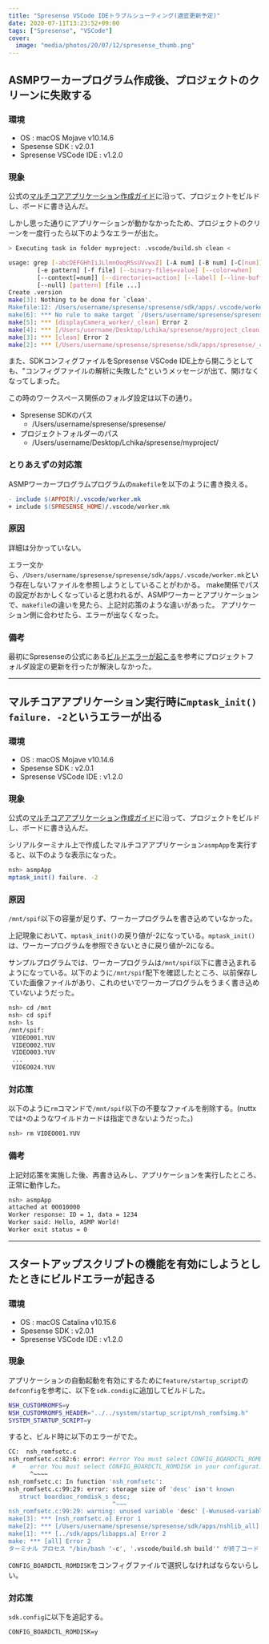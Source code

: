 ```yaml
---
title: "Spresense VSCode IDEトラブルシューティング(適宜更新予定)"
date: 2020-07-11T13:23:52+09:00
tags: ["Spresense", "VSCode"]
cover:
  image: "media/photos/20/07/12/spresense_thumb.png"
---
```


## ASMPワーカープログラム作成後、プロジェクトのクリーンに失敗する

<h3>環境</h3>

- OS : macOS Mojave v10.14.6
- Spesense SDK : v2.0.1
- Spresense VSCode IDE : v1.2.0

<h3>現象</h3>

公式の[マルチコアアプリケーション作成ガイド](https://developer.sony.com/develop/spresense/docs/sdk_set_up_ide_ja.html#_%E3%83%9E%E3%83%AB%E3%83%81%E3%82%B3%E3%82%A2%E3%82%A2%E3%83%97%E3%83%AA%E3%82%B1%E3%83%BC%E3%82%B7%E3%83%A7%E3%83%B3myasmp%E3%81%AE%E4%BD%9C%E6%88%90)に沿って、プロジェクトをビルドし、ボードに書き込んだ。

しかし思った通りにアプリケーションが動かなかったため、プロジェクトのクリーンを一度行ったら以下のようなエラーが出た。

```bash
> Executing task in folder myproject: .vscode/build.sh clean <

usage: grep [-abcDEFGHhIiJLlmnOoqRSsUVvwxZ] [-A num] [-B num] [-C[num]]
        [-e pattern] [-f file] [--binary-files=value] [--color=when]
        [--context[=num]] [--directories=action] [--label] [--line-buffered]
        [--null] [pattern] [file ...]
Create .version
make[3]: Nothing to be done for `clean'.
Makefile:12: /Users/username/spresense/spresense/sdk/apps/.vscode/worker.mk: No such file or directory
make[6]: *** No rule to make target `/Users/username/spresense/spresense/sdk/apps/.vscode/worker.mk'.  Stop.
make[5]: *** [displayCamera_worker/_clean] Error 2
make[4]: *** [/Users/username/Desktop/Lchika/spresense/myproject_clean] Error 2
make[3]: *** [clean] Error 2
make[2]: *** [/Users/username/spresense/spresense/sdk/apps/spresense/_clean] Error 2
```

また、SDKコンフィグファイルをSpresense VSCode IDE上から開こうとしても、"コンフィグファイルの解析に失敗した"というメッセージが出て、開けなくなってしまった。

この時のワークスペース関係のフォルダ設定は以下の通り。

- Spresense SDKのパス
    - /Users/username/spresense/spresense/
- プロジェクトフォルダーのパス
    - /Users/username/Desktop/Lchika/spresense/myproject/

<h3>とりあえずの対応策</h3>

ASMPワーカープログラムプログラムの`makefile`を以下のように書き換える。

```makefile
- include $(APPDIR)/.vscode/worker.mk
+ include $(SPRESENSE_HOME)/.vscode/worker.mk
```

<h3>原因</h3>

詳細は分かっていない。

エラー文から、`/Users/username/spresense/spresense/sdk/apps/.vscode/worker.mk`という存在しないファイルを参照しようとしていることがわかる。
make関係でパスの設定がおかしくなっていると思われるが、ASMPワーカーとアプリケーションで、`makefile`の違いを見たら、上記対応策のような違いがあった。
アプリケーション側に合わせたら、エラーが出なくなった。

<h3>備考</h3>

最初にSpresenseの公式にある[ビルドエラーが起こる](https://developer.sony.com/develop/spresense/docs/sdk_set_up_ide_ja.html#_%E3%83%93%E3%83%AB%E3%83%89%E3%82%A8%E3%83%A9%E3%83%BC%E3%81%8C%E8%B5%B7%E3%81%93%E3%82%8B)を参考にプロジェクトフォルダ設定の更新を行ったが解決しなかった。

---
## マルチコアアプリケーション実行時に`mptask_init() failure. -2`というエラーが出る

<h3>環境</h3>

- OS : macOS Mojave v10.14.6
- Spesense SDK : v2.0.1
- Spresense VSCode IDE : v1.2.0

<h3>現象</h3>

公式の[マルチコアアプリケーション作成ガイド](https://developer.sony.com/develop/spresense/docs/sdk_set_up_ide_ja.html#_%E3%83%9E%E3%83%AB%E3%83%81%E3%82%B3%E3%82%A2%E3%82%A2%E3%83%97%E3%83%AA%E3%82%B1%E3%83%BC%E3%82%B7%E3%83%A7%E3%83%B3myasmp%E3%81%AE%E4%BD%9C%E6%88%90)に沿って、プロジェクトをビルドし、ボードに書き込んだ。

シリアルターミナル上で作成したマルチコアアプリケーション`asmpApp`を実行すると、以下のような表示になった。

```bash
nsh> asmpApp
mptask_init() failure. -2
```

<h3>原因</h3>

`/mnt/spif`以下の容量が足りず、ワーカープログラムを書き込めていなかった。

上記現象において、`mptask_init()`の戻り値が-2になっている。`mptask_init()`は、ワーカープログラムを参照できないときに戻り値が-2になる。

サンプルプログラムでは、ワーカープログラムは`/mnt/spif`以下に書き込まれるようになっている。以下のように`/mnt/spif`配下を確認したところ、以前保存していた画像ファイルがあり、これのせいでワーカープログラムをうまく書き込めていないようだった。

```bash
nsh> cd /mnt
nsh> cd spif
nsh> ls
/mnt/spif:
 VIDEO001.YUV
 VIDEO002.YUV
 VIDEO003.YUV
 ...
 VIDEO024.YUV
```

<h3>対応策</h3>

以下のように`rm`コマンドで`/mnt/spif`以下の不要なファイルを削除する。(nuttxでは`*`のようなワイルドカードは指定できないようだった。)

```bash
nsh> rm VIDEO001.YUV
```

<h3>備考</h3>

上記対応策を実施した後、再書き込みし、アプリケーションを実行したところ、正常に動作した。

```bash
nsh> asmpApp
attached at 00010000
Worker response: ID = 1, data = 1234
Worker said: Hello, ASMP World!
Worker exit status = 0
```

---

## スタートアップスクリプトの機能を有効にしようとしたときにビルドエラーが起きる

<h3>環境</h3>

- OS : macOS Catalina v10.15.6
- Spesense SDK : v2.0.1
- Spresense VSCode IDE : v1.2.0

<h3>現象</h3>

アプリケーションの自動起動を有効にするために`feature/startup_script`の`defconfig`を参考に、以下を`sdk.condig`に追加してビルドした。

```bash
NSH_CUSTOMROMFS=y
NSH_CUSTOMROMFS_HEADER="../../system/startup_script/nsh_romfsimg.h"
SYSTEM_STARTUP_SCRIPT=y
```

すると、ビルド時に以下のエラーがでた。

```bash
CC:  nsh_romfsetc.c
nsh_romfsetc.c:82:6: error: #error You must select CONFIG_BOARDCTL_ROMDISK in your configuration file
 #    error You must select CONFIG_BOARDCTL_ROMDISK in your configuration file
      ^~~~~
nsh_romfsetc.c: In function 'nsh_romfsetc':
nsh_romfsetc.c:99:29: error: storage size of 'desc' isn't known
   struct boardioc_romdisk_s desc;
                             ^~~~
nsh_romfsetc.c:99:29: warning: unused variable 'desc' [-Wunused-variable]
make[3]: *** [nsh_romfsetc.o] Error 1
make[2]: *** [/Users/username/spresense/spresense/sdk/apps/nshlib_all] Error 2
make[1]: *** [../sdk/apps/libapps.a] Error 2
make: *** [all] Error 2
ターミナル プロセス "/bin/bash '-c', '.vscode/build.sh build'" が終了コード 2 で終了しました。
```

`CONFIG_BOARDCTL_ROMDISK`をコンフィグファイルで選択しなければならないらしい。

<h3>対応策</h3>

`sdk.config`に以下を追記する。

```
CONFIG_BOARDCTL_ROMDISK=y
```

<!--
<small>アフィリエイト</small>
<div class="kattene">
    <div class="kattene__imgpart"><a target="_blank" rel="noopener" href="https://www.amazon.co.jp/gp/product/B07H2CG1HP/ref=as_li_tl?ie=UTF8&camp=247&creative=1211&creativeASIN=B07H2CG1HP&linkCode=as2&tag=kouya17-22&linkId=330d9979c4d030ce4c850836a0776bf7"><img src="https://ws-fe.amazon-adsystem.com/widgets/q?_encoding=UTF8&MarketPlace=JP&ASIN=B07H2CG1HP&ServiceVersion=20070822&ID=AsinImage&WS=1&Format=_SL160_&tag=kouya17-22"></a></div>
    <div class="kattene__infopart">
      <div class="kattene__title"><a target="_blank" rel="noopener" href="https://www.amazon.co.jp/gp/product/B07H2CG1HP/ref=as_li_tl?ie=UTF8&camp=247&creative=1211&creativeASIN=B07H2CG1HP&linkCode=as2&tag=kouya17-22&linkId=330d9979c4d030ce4c850836a0776bf7">	
SONY SPRESENSE メインボード CXD5602PWBMAIN1</a></div>
      <div class="kattene__description">スプレッセンス(Spresense)</div>
      <div class="kattene__btns __two">
        <div><a class="kattene__btn __orange" target="_blank" rel="noopener" href="https://www.amazon.co.jp/gp/product/B07H2CG1HP/ref=as_li_tl?ie=UTF8&camp=247&creative=1211&creativeASIN=B07H2CG1HP&linkCode=as2&tag=kouya17-22&linkId=330d9979c4d030ce4c850836a0776bf7">Amazon</a></div>
        <div><a class="kattene__btn __red" target="_blank" rel="noopener" href="https://hb.afl.rakuten.co.jp/hgc/15918f3b.7070c593.15918f3c.54837428/?pc=https%3A%2F%2Fsearch.rakuten.co.jp%2Fsearch%2Fmall%2Fspresense%2F%3Ff%3D1%26grp%3Dproduct">楽天</a></div>
      </div>
    </div>
</div>
-->
